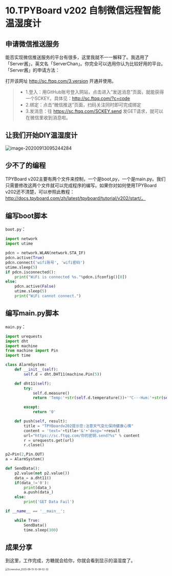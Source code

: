 # 10.TPYBoard v202 自制微信远程智能温湿度计

## 申请微信推送服务

能否实现微信推送服务的平台有很多，这里我就不一一解释了。我选用了「Server酱」，英文名「ServerChan」。你完全可以选用你认为比较好用的平台。「Server酱」的申请方法：

打开该网址 http://sc.ftqq.com/3.version 开通并使用。

> - 1.登入：用GitHub账号登入网站，点击进入“发送消息”页面，就能获得一个SCKEY。具体见：http://sc.ftqq.com/?c=code
> - 2.绑定：点击“微信推送”页面，扫码关注同时即可完成绑定
> - 3.发消息：往 https://sc.ftqq.com/SCKEY.send 发GET请求，就可以在微信里收到消息啦。

## 让我们开始DIY温湿度计

![image-20200913095244284](https://gitee.com/zr001/writeimges/raw/master/images/image-20200913095244284.png)

## 少不了的编程

TPYBoard v202主要有两个文件来控制，一个是boot,py，一个是main.py。我们只需要修改这两个文件就可以完成程序的编写。如果你对如何使用TPYBoard v202还不清楚，可以参照此教程：http://docs.tpyboard.com/zh/latest/tpyboard/tutorial/v202/start/。

## 编写boot脚本

`boot.py`：

```python
import network
import utime

pdcn = network.WLAN(network.STA_IF)
pdcn.active(True)
pdcn.connect('wifi账号', 'wifi密码')
utime.sleep(5)
if pdcn.isconnected():
    print("WiFi is connected %s."%pdcn.ifconfig()[0])
else:
    pdcn.active(False)
    utime.sleep(5)
    print("WiFi cannot connect.")
```

## 编写main.py脚本

`main.py`：

```python
import urequests
import dht
import machine
from machine import Pin
import time

class AlarmSystem:
    def __init__(self):
        self.d = dht.DHT11(machine.Pin(5))

    def dht11(self):
        try:
            self.d.measure()
            return 'Temp:'+str(self.d.temperature())+'°C---Hum:'+str(self.d.humidity())+'%'

        except:
            return '0'

    def push(self, result):
        title = "TPYBoardv202提示您:注意天气变化保持健康心情"
        content = 'text='+title+'&'+'desp='+result
        url="https://sc.ftqq.com/你的密钥.send?%s" % content
        r = urequests.get(url)
        r.close()

p2=Pin(2,Pin.OUT)
a = AlarmSystem()

def SendData():
    p2.value(not p2.value())
    data_= a.dht11()
    if(data_!='0'):
        print(data_)
        a.push(data_)
    else:
        print('GET Data Fail')

if __name__ == '__main__':

    while True:
        SendData()
        time.sleep(300)
```

## 成果分享

到这里，工作完成，方糖就会给你，你就会看到显示的温湿度了。

<img src="https://gitee.com/zr001/writeimges/raw/master/images/Screenshot_2020-09-13-10-38-02-32.png" alt="Screenshot_2020-09-13-10-38-02-32" style="zoom:50%;" />

